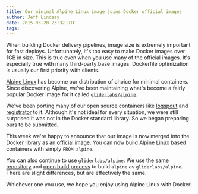 ```yaml
---
title: Our minimal Alpine Linux image joins Docker official images
author: Jeff Lindsay
date: 2015-03-20 23:32 UTC
tags:
---
```

When building Docker delivery pipelines, image size is extremely important for fast deploys. Unfortunately, it's too easy to make Docker images over 1GB in size. This is true even when you use many of the official images. It's especially true with many third-party base images. Dockerfile optimization is usually our first priority with clients.

[Alpine Linux](https://www.alpinelinux.org/) has become our distribution of choice for minimal containers. Since discovering Alpine, we've been maintaining what's become a fairly popular Docker image for it called [`gliderlabs/alpine`](https://registry.hub.docker.com/u/gliderlabs/alpine/).

We've been porting many of our open source containers like [logspout](https://github.com/gliderlabs/logspout) and [registrator](https://github.com/gliderlabs/registrator) to it. Although it's not ideal for every situation, we were still surprised it was not in the Docker standard library. So we began preparing ours to be submitted.

This week we're happy to announce that our image is now merged into the Docker library as an [official image](https://registry.hub.docker.com/_/alpine/). You can now build Alpine Linux based containers with simply `FROM alpine`.

You can also continue to use `gliderlabs/alpine`. We use the same [repository](https://github.com/gliderlabs/docker-alpine) and [open build process](https://circleci.com/gh/gliderlabs/docker-alpine) to build `alpine` as `gliderlabs/alpine`. There are slight differences, but are effectively the same.

Whichever one you use, we hope you enjoy using Alpine Linux with Docker!
